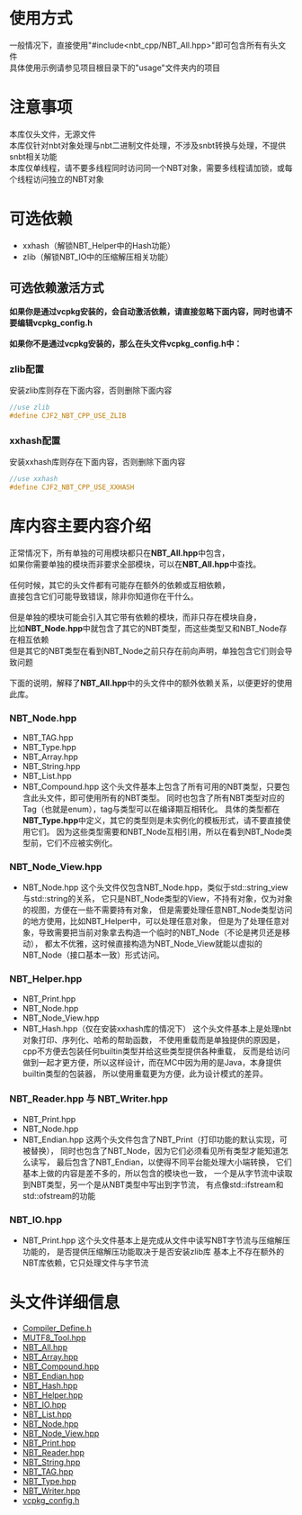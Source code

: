 ﻿# 使用方式
一般情况下，直接使用\"#include<nbt_cpp\/NBT_All.hpp>\"即可包含所有有头文件</br>
具体使用示例请参见项目根目录下的\"usage\"文件夹内的项目</br>

# 注意事项
本库仅头文件，无源文件</br>
本库仅针对nbt对象处理与nbt二进制文件处理，不涉及snbt转换与处理，不提供snbt相关功能</br>
本库仅单线程，请不要多线程同时访问同一个NBT对象，需要多线程请加锁，或每个线程访问独立的NBT对象</br>

# 可选依赖
- xxhash（解锁NBT_Helper中的Hash功能）
- zlib（解锁NBT_IO中的压缩解压相关功能）

## 可选依赖激活方式
**如果你是通过vcpkg安装的，会自动激活依赖，请直接忽略下面内容，同时也请不要编辑vcpkg_config.h**</br>
</br>
**如果你不是通过vcpkg安装的，那么在头文件vcpkg_config.h中：**</br>
### zlib配置
安装zlib库则存在下面内容，否则删除下面内容</br>
```cpp
//use zlib
#define CJF2_NBT_CPP_USE_ZLIB
```
### xxhash配置
安装xxhash库则存在下面内容，否则删除下面内容</br>
```cpp
//use xxhash
#define CJF2_NBT_CPP_USE_XXHASH
```

# 库内容主要内容介绍
正常情况下，所有单独的可用模块都只在**NBT_All.hpp**中包含，</br>
如果你需要单独的模块而非要求全部模块，可以在**NBT_All.hpp**中查找。</br>
</br>
任何时候，其它的头文件都有可能存在额外的依赖或互相依赖，</br>
直接包含它们可能导致错误，除非你知道你在干什么。</br>
</br>
但是单独的模块可能会引入其它带有依赖的模块，而非只存在模块自身，</br>
比如**NBT_Node.hpp**中就包含了其它的NBT类型，而这些类型又和NBT_Node存在相互依赖</br>
但是其它的NBT类型在看到NBT_Node之前只存在前向声明，单独包含它们则会导致问题</br>
</br>
下面的说明，解释了**NBT_All.hpp**中的头文件中的额外依赖关系，以便更好的使用此库。</br>
### NBT_Node.hpp
- NBT_TAG.hpp
- NBT_Type.hpp
- NBT_Array.hpp
- NBT_String.hpp
- NBT_List.hpp
- NBT_Compound.hpp
这个头文件基本上包含了所有可用的NBT类型，只要包含此头文件，即可使用所有的NBT类型。
同时也包含了所有NBT类型对应的Tag（也就是enum），tag与类型可以在编译期互相转化。
具体的类型都在**NBT_Type.hpp**中定义，其它的类型则是未实例化的模板形式，请不要直接使用它们。
因为这些类型需要和NBT_Node互相引用，所以在看到NBT_Node类型前，它们不应被实例化。

### NBT_Node_View.hpp
- NBT_Node.hpp
这个头文件仅包含NBT_Node.hpp，类似于std::string_view与std::string的关系，
它只是NBT_Node类型的View，不持有对象，仅为对象的视图，方便在一些不需要持有对象，
但是需要处理任意NBT_Node类型访问的地方使用，比如NBT_Helper中，可以处理任意对象，
但是为了处理任意对象，导致需要把当前对象拿去构造一个临时的NBT_Node（不论是拷贝还是移动），
都太不优雅，这时候直接构造为NBT_Node_View就能以虚拟的NBT_Node（接口基本一致）形式访问。

### NBT_Helper.hpp
- NBT_Print.hpp
- NBT_Node.hpp
- NBT_Node_View.hpp
- NBT_Hash.hpp（仅在安装xxhash库的情况下）
这个头文件基本上是处理nbt对象打印、序列化、哈希的帮助函数，
不使用重载而是单独提供的原因是，cpp不方便去包装任何builtin类型并给这些类型提供各种重载，
反而是给访问做到一起才更方便，所以这样设计，而在MC中因为用的是Java，本身提供builtin类型的包装器，
所以使用重载更为方便，此为设计模式的差异。

### NBT_Reader.hpp 与 NBT_Writer.hpp
- NBT_Print.hpp
- NBT_Node.hpp
- NBT_Endian.hpp
这两个头文件包含了NBT_Print（打印功能的默认实现，可被替换），
同时也包含了NBT_Node，因为它们必须看见所有类型才能知道怎么读写，
最后包含了NBT_Endian，以使得不同平台能处理大小端转换，
它们基本上做的内容是差不多的，所以包含的模块也一致，
一个是从字节流中读取到NBT类型，另一个是从NBT类型中写出到字节流，
有点像std::ifstream和std::ofstream的功能

### NBT_IO.hpp
- NBT_Print.hpp
这个头文件基本上是完成从文件中读写NBT字节流与压缩解压功能的，
是否提供压缩解压功能取决于是否安装zlib库
基本上不存在额外的NBT库依赖，它只处理文件与字节流


# 头文件详细信息
- [Compiler_Define.h](Compiler_Define.md)
- [MUTF8_Tool.hpp](MUTF8_Tool.md)
- [NBT_All.hpp](NBT_All.md)
- [NBT_Array.hpp](NBT_Array.md)
- [NBT_Compound.hpp](NBT_Compound.md)
- [NBT_Endian.hpp](NBT_Endian.md)
- [NBT_Hash.hpp](NBT_Hash.md)
- [NBT_Helper.hpp](NBT_Helper.md)
- [NBT_IO.hpp](NBT_IO.md)
- [NBT_List.hpp](NBT_List.md)
- [NBT_Node.hpp](NBT_Node.md)
- [NBT_Node_View.hpp](NBT_Node_View.md)
- [NBT_Print.hpp](NBT_Print.md)
- [NBT_Reader.hpp](NBT_Reader.md)
- [NBT_String.hpp](NBT_String.md)
- [NBT_TAG.hpp](NBT_TAG.md)
- [NBT_Type.hpp](NBT_Type.md)
- [NBT_Writer.hpp](NBT_Writer.md)
- [vcpkg_config.h](vcpkg_config.md)